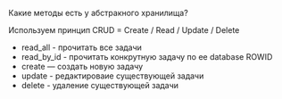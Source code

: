 Какие методы есть у абстракного хранилища?

Используем принцип CRUD = Create / Read / Update / Delete

- read_all - прочитать все задачи
- read_by_id - прочитать конкрутную задачу по ее database ROWID
- create — создать новую задачу
- update - редактироваие существующей задачи
- delete - удаление существующей задачи
